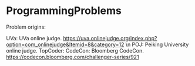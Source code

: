 # ProgrammingProblems

Problem origins:

UVa: UVa online judge. https://uva.onlinejudge.org/index.php?option=com_onlinejudge&Itemid=8&category=12 \n
POJ: Peiking University online judge.
TopCoder: 
CodeCon: Bloomberg CodeCon. https://codecon.bloomberg.com/challenger-series/921

